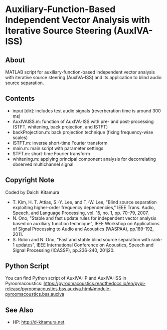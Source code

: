 # Auxiliary-Function-Based Independent Vector Analysis with Iterative Source Steering (AuxIVA-ISS)

## About
MATLAB script for auxiliary-function-based independent vector analysis with iterative source steering (AuxIVA-ISS) and its application to blind audio source separation.

## Contents
- input [dir]:		includes test audio signals (reverberation time is around 300 ms)
- AuxIVAISS.m:		function of AuxIVA-ISS with pre- and post-processing (STFT, whitening, back projection, and ISTFT)
- backProjection.m:	back projection technique (fixing frequency-wise scales)
- ISTFT.m:			inverse short-time Fourier transform
- main.m:			main script with parameter settings
- STFT.m:			short-time Fourier transform
- whitening.m:		applying principal component analysis for decorrelating observed multichannel signal

## Copyright Note
Coded by Daichi Kitamura
* T. Kim, H. T. Attias, S.-Y. Lee, and T.-W. Lee, "Blind source separation exploiting higher-order frequency dependencies," IEEE Trans. Audio, Speech, and Language Processing, vol. 15, no. 1, pp. 70–79, 2007.
* N. Ono, "Stable and fast update rules for independent vector analysis based on auxiliary function technique", IEEE Workshop on Applications of Signal Processing to Audio and Acoustics (WASPAA), pp.189-192, 2011.
* S. Robin and N. Ono, "Fast and stable blind source separation with rank-1 updates", IEEE International Conference on Acoustics, Speech and Signal Processing (ICASSP), pp.236-240, 201j20.

## Python Script
You can find Python script of AuxIVA-IP and AuxIVA-ISS in Pyroomacoustics: https://pyroomacoustics.readthedocs.io/en/pypi-release/pyroomacoustics.bss.auxiva.html#module-pyroomacoustics.bss.auxiva

## See Also
* HP: http://d-kitamura.net